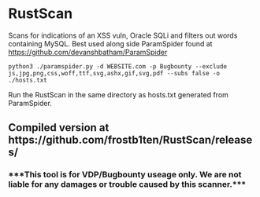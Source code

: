 # RustScan
Scans for indications of an XSS vuln, Oracle SQLi and filters out words containing MySQL. Best used along side ParamSpider found at
https://github.com/devanshbatham/ParamSpider

```
python3 ./paramspider.py -d WEBSITE.com -p Bugbounty --exclude js,jpg,png,css,woff,ttf,svg,ashx,gif,svg,pdf --subs false -o ./hosts.txt
```
Run the RustScan in the same directory as hosts.txt generated from ParamSpider.


<h2>Compiled version at https://github.com/frostb1ten/RustScan/releases/</h2>


<h3>***This tool is for VDP/Bugbounty useage only. We are not liable for any damages or trouble caused by this scanner.***</h3>

